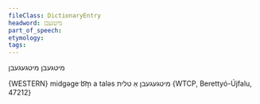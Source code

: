 ```yaml
---
fileClass: DictionaryEntry
headword: מיטגעבן
part_of_speech: 
etymology: 
tags: 
---
```

מיטגעבן
מיטגעגעבן

{WESTERN}
midgəgeˑb͡m̩ a taləs מיטגעגעבן אַ טלית {WTCP, Berettyó-Újfalu, 47212}

